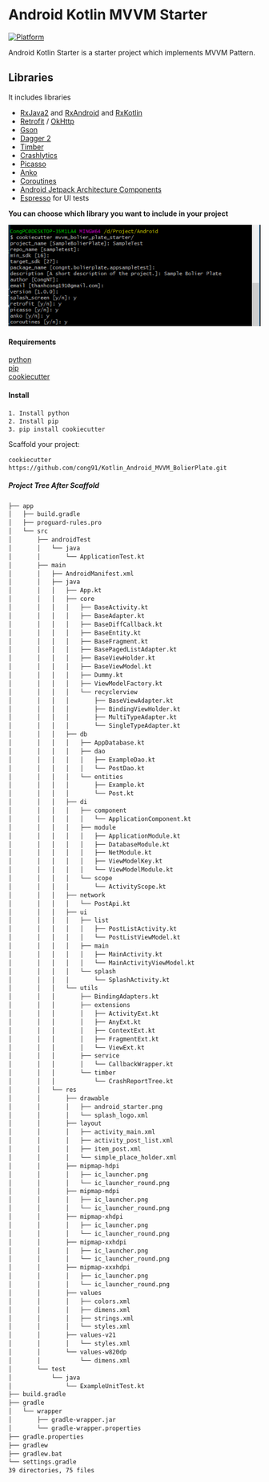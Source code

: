 # Android Kotlin MVVM Starter

[![Platform](https://img.shields.io/badge/platform-Android-green.svg)](http://developer.android.com/index.html)


Android Kotlin Starter is a starter project which implements MVVM Pattern.  


## Libraries
It includes libraries
- [RxJava2](https://github.com/ReactiveX/RxJava) and [RxAndroid](https://github.com/ReactiveX/RxAndroid) and [RxKotlin](https://github.com/ReactiveX/RxKotlin) 
- [Retrofit](http://square.github.io/retrofit/) / [OkHttp](http://square.github.io/okhttp/)
- [Gson](https://github.com/google/gson)
- [Dagger 2](http://google.github.io/dagger/)
- [Timber](https://github.com/JakeWharton/timber)
- [Crashlytics](https://try.crashlytics.com/)
- [Picasso](http://square.github.io/picasso/)
- [Anko](https://github.com/Kotlin/anko)
- [Coroutines](https://github.com/Kotlin/kotlinx.coroutines)
- [Android Jetpack Architecture Components](https://developer.android.com/jetpack/arch/)
- [Espresso](https://google.github.io/android-testing-support-library/) for UI tests

**You can choose which library you want to include in your project**

![Terminal](art/example.png)

#### Requirements

[python](https://www.python.org/)  
[pip](https://pypi.python.org/pypi/pip)  
[cookiecutter](https://github.com/audreyr/cookiecutter)  

#### Install
```
1. Install python
2. Install pip
3. pip install cookiecutter
```

Scaffold your project:
```
cookiecutter https://github.com/cong91/Kotlin_Android_MVVM_BolierPlate.git
```


##### Project Tree After Scaffold
```bash
├── app
│   ├── build.gradle
│   ├── proguard-rules.pro
│   └── src
│       ├── androidTest
│       │   └── java
│       │       └── ApplicationTest.kt
│       ├── main
│       │   ├── AndroidManifest.xml
│       │   ├── java
│       │   │   ├── App.kt
│       │   │   ├── core
│       │   │   │   ├── BaseActivity.kt
│       │   │   │   ├── BaseAdapter.kt
│       │   │   │   ├── BaseDiffCallback.kt
│       │   │   │   ├── BaseEntity.kt
│       │   │   │   ├── BaseFragment.kt
│       │   │   │   ├── BasePagedListAdapter.kt
│       │   │   │   ├── BaseViewHolder.kt
│       │   │   │   ├── BaseViewModel.kt
│       │   │   │   ├── Dummy.kt
│       │   │   │   ├── ViewModelFactory.kt
│       │   │   │   └── recyclerview
│       │   │   │       ├── BaseViewAdapter.kt
│       │   │   │       ├── BindingViewHolder.kt
│       │   │   │       ├── MultiTypeAdapter.kt
│       │   │   │       └── SingleTypeAdapter.kt
│       │   │   ├── db
│       │   │   │   ├── AppDatabase.kt
│       │   │   │   ├── dao
│       │   │   │   │   ├── ExampleDao.kt
│       │   │   │   │   └── PostDao.kt
│       │   │   │   └── entities
│       │   │   │       ├── Example.kt
│       │   │   │       └── Post.kt
│       │   │   ├── di
│       │   │   │   ├── component
│       │   │   │   │   └── ApplicationComponent.kt
│       │   │   │   ├── module
│       │   │   │   │   ├── ApplicationModule.kt
│       │   │   │   │   ├── DatabaseModule.kt
│       │   │   │   │   ├── NetModule.kt
│       │   │   │   │   ├── ViewModelKey.kt
│       │   │   │   │   └── ViewModelModule.kt
│       │   │   │   └── scope
│       │   │   │       └── ActivityScope.kt
│       │   │   ├── network
│       │   │   │   └── PostApi.kt
│       │   │   ├── ui
│       │   │   │   ├── list
│       │   │   │   │   ├── PostListActivity.kt
│       │   │   │   │   └── PostListViewModel.kt
│       │   │   │   ├── main
│       │   │   │   │   ├── MainActivity.kt
│       │   │   │   │   └── MainActivityViewModel.kt
│       │   │   │   └── splash
│       │   │   │       └── SplashActivity.kt
│       │   │   └── utils
│       │   │       ├── BindingAdapters.kt
│       │   │       ├── extensions
│       │   │       │   ├── ActivityExt.kt
│       │   │       │   ├── AnyExt.kt
│       │   │       │   ├── ContextExt.kt
│       │   │       │   ├── FragmentExt.kt
│       │   │       │   └── ViewExt.kt
│       │   │       ├── service
│       │   │       │   └── CallbackWrapper.kt
│       │   │       └── timber
│       │   │           └── CrashReportTree.kt
│       │   └── res
│       │       ├── drawable
│       │       │   ├── android_starter.png
│       │       │   └── splash_logo.xml
│       │       ├── layout
│       │       │   ├── activity_main.xml
│       │       │   ├── activity_post_list.xml
│       │       │   ├── item_post.xml
│       │       │   └── simple_place_holder.xml
│       │       ├── mipmap-hdpi
│       │       │   ├── ic_launcher.png
│       │       │   └── ic_launcher_round.png
│       │       ├── mipmap-mdpi
│       │       │   ├── ic_launcher.png
│       │       │   └── ic_launcher_round.png
│       │       ├── mipmap-xhdpi
│       │       │   ├── ic_launcher.png
│       │       │   └── ic_launcher_round.png
│       │       ├── mipmap-xxhdpi
│       │       │   ├── ic_launcher.png
│       │       │   └── ic_launcher_round.png
│       │       ├── mipmap-xxxhdpi
│       │       │   ├── ic_launcher.png
│       │       │   └── ic_launcher_round.png
│       │       ├── values
│       │       │   ├── colors.xml
│       │       │   ├── dimens.xml
│       │       │   ├── strings.xml
│       │       │   └── styles.xml
│       │       ├── values-v21
│       │       │   └── styles.xml
│       │       └── values-w820dp
│       │           └── dimens.xml
│       └── test
│           └── java
│               └── ExampleUnitTest.kt
├── build.gradle
├── gradle
│   └── wrapper
│       ├── gradle-wrapper.jar
│       └── gradle-wrapper.properties
├── gradle.properties
├── gradlew
├── gradlew.bat
└── settings.gradle
39 directories, 75 files

